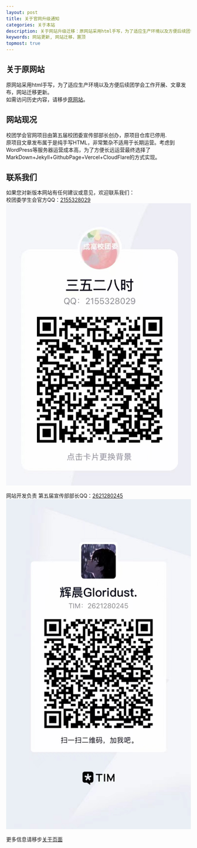 ```yaml
---
layout: post
title: 关于官网升级通知
categories: 关于本站
description: 关于网站升级迁移：原网站采用html手写，为了适应生产环境以及方便后续团学会工作开展、文章发布，网站迁移更新。
keywords: 网站更新, 网站迁移，置顶
topmost: true
---
```

## 关于原网站
原网站采用html手写，为了适应生产环境以及方便后续团学会工作开展、文章发布，网站迁移更新。  
如需访问历史内容，请移步[原网站](https://v1.cflsgx.top)。

## 网站现况
校团学会官网项目由第五届校团委宣传部部长创办，原项目仓库已停用.  
原项目文章发布属于是纯手写HTML，非常繁杂不适用于长期运营。考虑到WordPress等服务器运营成本高，为了方便长远运营最终选择了MarkDown+Jekyll+GithubPage+Vercel+CloudFlare的方式实现。  

## 联系我们
如果您对新版本网站有任何建议或意见，欢迎联系我们：  
校团委学生会官方QQ：[2155328029](https://qm.qq.com/cgi-bin/qm/qr?k=8sIvR6Ub7YN9iAsTEywW5XF8w9c-Q_8s&noverify=0)  
![三五二八时QQ](/images/posts/2022-08-03-blog_update/35284-qq.jpg)

网站开发负责 第五届宣传部部长QQ：[2621280245](https://qm.qq.com/cgi-bin/qm/qr?k=nXgxBV4A2M3egtMYK2wSLLPSNa1m2EvI&noverify=0)  
![GloridustQQ](/images/posts/2022-08-03-blog_update/gloridust-qq.jpg)  

更多信息请移步[关于页面](/about/)
